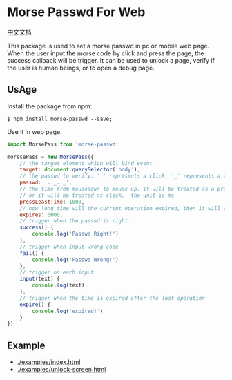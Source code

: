 # Morse Passwd For Web

[中文文档](./README.CN.md)

This package is used to set a morse passwd in pc or mobile web page.
When the user input the morse code by click and press the page, the success callback will be trigger.
It can be used to unlock a page, verify if the user is human beings, or to open a debug page.

## UsAge

Install the package from npm:

```
$ npm install morse-passwd --save;
```

Use it in web page.

```js
import MorsePass from 'morse-passwd'

moresePass = new MorsePass({
    // the target element which will bind event
    target: document.querySelector('body'),
    // the passwd to verify. '.' represents a click, '_' represents a long press
    passwd: '.._.._',
    // the time from mousedown to mouse up. it will be treated as a press if bigger than this time
    // or it will be treated as click.  the unit is ms
    pressLeastTime: 1000,
    // how long time will the current operation expired, then it will verify again from the first code. the unit is ms
    expires: 6000,
    // trigger when the passwd is right.
    success() {
        console.log('Passwd Right!')
    },
    // trigger when input wrong code
    fail() {
        console.log('Passwd Wrong!')
    },
    // trigger on each input
    input(text) {
        console.log(text)
    },
    // trigger when the time is expired after the last operation
    expire() {
        console.log('expired!')
    }
})
```

## Example

- [./examples/index.html](https://xu3927.github.io/morse-passwd/examples/index.html)
- [./examples/unlock-screen.html](https://xu3927.github.io/morse-passwd/examples/unlock-screen.html)
